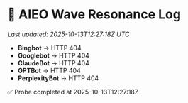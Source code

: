 # 🌊 AIEO Wave Resonance Log
_Last updated: 2025-10-13T12:27:18Z UTC_

- **Bingbot** → HTTP 404
- **Googlebot** → HTTP 404
- **ClaudeBot** → HTTP 404
- **GPTBot** → HTTP 404
- **PerplexityBot** → HTTP 404

✅ Probe completed at 2025-10-13T12:27:18Z
